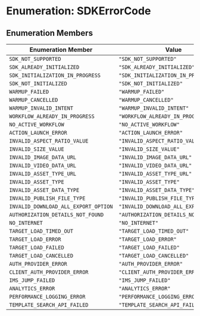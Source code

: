 # Enumeration: SDKErrorCode

## Enumeration Members

| Enumeration Member | Value |
| ------ | ------ |
| `SDK_NOT_SUPPORTED` | `"SDK_NOT_SUPPORTED"` |
| `SDK_ALREADY_INITIALIZED` | `"SDK_ALREADY_INITIALIZED"` |
| `SDK_INITIALIZATION_IN_PROGRESS` | `"SDK_INITIALIZATION_IN_PROGRESS"` |
| `SDK_NOT_INITIALIZED` | `"SDK_NOT_INITIALIZED"` |
| `WARMUP_FAILED` | `"WARMUP_FAILED"` |
| `WARMUP_CANCELLED` | `"WARMUP_CANCELLED"` |
| `WARMUP_INVALID_INTENT` | `"WARMUP_INVALID_INTENT"` |
| `WORKFLOW_ALREADY_IN_PROGRESS` | `"WORKFLOW_ALREADY_IN_PROGRESS"` |
| `NO_ACTIVE_WORKFLOW` | `"NO_ACTIVE_WORKFLOW"` |
| `ACTION_LAUNCH_ERROR` | `"ACTION_LAUNCH_ERROR"` |
| `INVALID_ASPECT_RATIO_VALUE` | `"INVALID_ASPECT_RATIO_VALUE"` |
| `INVALID_SIZE_VALUE` | `"INVALID_SIZE_VALUE"` |
| `INVALID_IMAGE_DATA_URL` | `"INVALID_IMAGE_DATA_URL"` |
| `INVALID_VIDEO_DATA_URL` | `"INVALID_VIDEO_DATA_URL"` |
| `INVALID_ASSET_TYPE_URL` | `"INVALID_ASSET_TYPE_URL"` |
| `INVALID_ASSET_TYPE` | `"INVALID_ASSET_TYPE"` |
| `INVALID_ASSET_DATA_TYPE` | `"INVALID_ASSET_DATA_TYPE"` |
| `INVALID_PUBLISH_FILE_TYPE` | `"INVALID_PUBLISH_FILE_TYPE"` |
| `INVALID_DOWNLOAD_ALL_EXPORT_OPTION` | `"INVALID_DOWNLOAD_ALL_EXPORT_OPTION"` |
| `AUTHORIZATION_DETAILS_NOT_FOUND` | `"AUTHORIZATION_DETAILS_NOT_FOUND"` |
| `NO_INTERNET` | `"NO_INTERNET"` |
| `TARGET_LOAD_TIMED_OUT` | `"TARGET_LOAD_TIMED_OUT"` |
| `TARGET_LOAD_ERROR` | `"TARGET_LOAD_ERROR"` |
| `TARGET_LOAD_FAILED` | `"TARGET_LOAD_FAILED"` |
| `TARGET_LOAD_CANCELLED` | `"TARGET_LOAD_CANCELLED"` |
| `AUTH_PROVIDER_ERROR` | `"AUTH_PROVIDER_ERROR"` |
| `CLIENT_AUTH_PROVIDER_ERROR` | `"CLIENT_AUTH_PROVIDER_ERROR"` |
| `IMS_JUMP_FAILED` | `"IMS_JUMP_FAILED"` |
| `ANALYTICS_ERROR` | `"ANALYTICS_ERROR"` |
| `PERFORMANCE_LOGGING_ERROR` | `"PERFORMANCE_LOGGING_ERROR"` |
| `TEMPLATE_SEARCH_API_FAILED` | `"TEMPLATE_SEARCH_API_FAILED"` |
